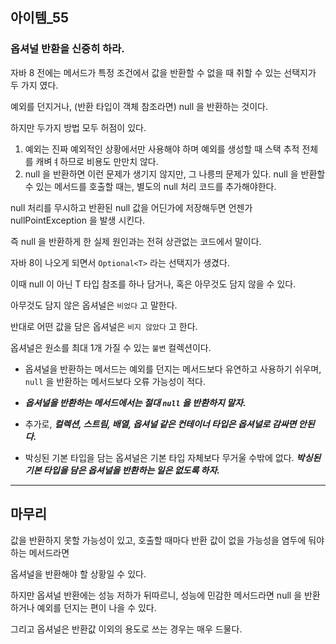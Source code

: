 ## 아이템_55

### 옵셔널 반환을 신중히 하라.

자바 8 전에는 메서드가 특정 조건에서 값을 반환할 수 없을 때 취할 수 있는 선택지가 두 가지 였다.

예외를 던지거나, (반환 타입이 객체 참조라면) null 을 반환하는 것이다.

하지만 두가지 방법 모두 허점이 있다.

1. 예외는 진짜 예외적인 상황에서만 사용해야 하며 예외를 생성할 때 스택 추적 전체를 캐벼ㅕ하므로 비용도 만만치 않다.
2. null 을 반환하면 이런 문제가 생기지 않지만, 그 나릉믜 문제가 있다. null 을 반환할 수 있는 메서드를 호출할 때는,
별도의 null 처리 코드를 추가해야한다.

null 처리를 무시하고 반환된 null 값을 어딘가에 저장해두면 언젠가 nullPointException 을 발생 시킨다.

즉 null 을 반환하게 한 실제 원인과는 전혀 상관없는 코드에서 말이다.

자바 8이 나오게 되면서 `Optional<T>` 라는 선택지가 생겼다.

이때 null 이 아닌 T 타입 참조를 하나 담거나, 혹은 아무것도 담지 않을 수 있다.

아무것도 담지 않은 옵셔널은 `비었다` 고 말한다.

반대로 어떤 값을 담은 옵셔널은 `비지 않았다` 고 한다.

옵셔널은 원소를 최대 1개 가질 수 있는 `불변` 컬렉션이다.

- 옵셔널을 반환하는 메서드는 예외를 던지는 메서드보다 유연하고 사용하기 쉬우며, `null` 을 반환하는 메서드보다 
오류 가능성이 적다.

- ***옵셔널을 반환하는 메서드에서는 절대 `null` 을 반환하지 말자.***


- 추가로, ***컬렉션, 스트림, 배열, 옵셔널 같은 컨테이너 타입은 옵셔널로 감싸면 안된다.***

- 박싱된 기본 타입을 담는 옵셔널은 기본 타입 자체보다 무거울 수밖에 없다. ***박싱된 기본 타입을 담은 옵셔널을 반환하는 일은 없도록 하자.***


---

## 마무리

값을 반환하지 못할 가능성이 있고, 호출할 때마다 반환 값이 없을 가능성을 염두에 둬야하는 메서드라면

옵셔널을 반환해야 할 상황일 수 있다.

하지만 옵셔널 반환에는 성능 저하가 뒤따르니, 성능에 민감한 메서드라면 null 을 반환하거나 예외를 던지는 편이 나을 수 있다.

그리고 옵셔널은 반환값 이외의 용도로 쓰는 경우는 매우 드물다.